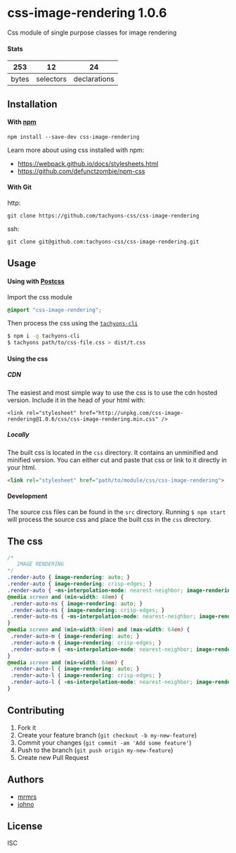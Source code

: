 # css-image-rendering 1.0.6

Css module of single purpose classes for image rendering

#### Stats

253 | 12 | 24
---|---|---
bytes | selectors | declarations

## Installation

#### With [npm](https://npmjs.com)

```
npm install --save-dev css-image-rendering
```

Learn more about using css installed with npm:
* https://webpack.github.io/docs/stylesheets.html
* https://github.com/defunctzombie/npm-css

#### With Git

http:
```
git clone https://github.com/tachyons-css/css-image-rendering
```

ssh:
```
git clone git@github.com:tachyons-css/css-image-rendering.git
```

## Usage

#### Using with [Postcss](https://github.com/postcss/postcss)

Import the css module

```css
@import "css-image-rendering";
```

Then process the css using the [`tachyons-cli`](https://github.com/tachyons-css/tachyons-cli)

```sh
$ npm i -g tachyons-cli
$ tachyons path/to/css-file.css > dist/t.css
```

#### Using the css

##### CDN
The easiest and most simple way to use the css is to use the cdn hosted version. Include it in the head of your html with:

```
<link rel="stylesheet" href="http://unpkg.com/css-image-rendering@1.0.6/css/css-image-rendering.min.css" />
```

##### Locally
The built css is located in the `css` directory. It contains an unminified and minified version.
You can either cut and paste that css or link to it directly in your html.

```html
<link rel="stylesheet" href="path/to/module/css/css-image-rendering">
```

#### Development

The source css files can be found in the `src` directory.
Running `$ npm start` will process the source css and place the built css in the `css` directory.

## The css

```css
/*
   IMAGE RENDERING
*/
.render-auto { image-rendering: auto; }
.render-auto { image-rendering: crisp-edges; }
.render-auto { -ms-interpolation-mode: nearest-neighbor; image-rendering: -webkit-optimize-contrast; image-rendering: -moz-crisp-edges; image-rendering: pixelated; }
@media screen and (min-width: 48em) {
 .render-auto-ns { image-rendering: auto; }
 .render-auto-ns { image-rendering: crisp-edges; }
 .render-auto-ns { -ms-interpolation-mode: nearest-neighbor; image-rendering: -webkit-optimize-contrast; image-rendering: -moz-crisp-edges; image-rendering: pixelated; }
}
@media screen and (min-width:48em) and (max-width: 64em) {
 .render-auto-m { image-rendering: auto; }
 .render-auto-m { image-rendering: crisp-edges; }
 .render-auto-m { -ms-interpolation-mode: nearest-neighbor; image-rendering: -webkit-optimize-contrast; image-rendering: -moz-crisp-edges; image-rendering: pixelated; }
}
@media screen and (min-width: 64em) {
 .render-auto-l { image-rendering: auto; }
 .render-auto-l { image-rendering: crisp-edges; }
 .render-auto-l { -ms-interpolation-mode: nearest-neighbor; image-rendering: -webkit-optimize-contrast; image-rendering: -moz-crisp-edges; image-rendering: pixelated; }
}
```

## Contributing

1. Fork it
2. Create your feature branch (`git checkout -b my-new-feature`)
3. Commit your changes (`git commit -am 'Add some feature'`)
4. Push to the branch (`git push origin my-new-feature`)
5. Create new Pull Request

## Authors

* [mrmrs](http://mrmrs.io)
* [johno](http://johnotander.com)

## License

ISC

